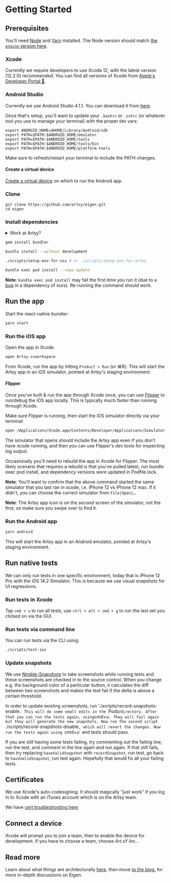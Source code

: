 # Getting Started

## Prerequisites

You'll need [Node](https://nodejs.org/en/) and [Yarn](https://yarnpkg.com/en/) installed. The Node version should match [the `engine` version here](https://github.com/artsy/eigen/blob/master/package.json).

### Xcode

Currently we require developers to use Xcode 12, with the latest version (12.2.0) recommended. You can find all versions of Xcode from [Apple's Developer Portal 🔐](http://developer.apple.com/download/more/).

### Android Studio

Currently we use Android Studio 4.1.1. You can download it from [here](https://developer.android.com/studio#downloads).

Once that's setup, you'll want to update your `.bashrc` or `.zshrc` (or whatever tool you use to manage your terminal) with the proper `ENV` vars:

```shell
export ANDROID_HOME=$HOME/Library/Android/sdk
export PATH=$PATH:$ANDROID_HOME/emulator
export PATH=$PATH:$ANDROID_HOME/tools
export PATH=$PATH:$ANDROID_HOME/tools/bin
export PATH=$PATH:$ANDROID_HOME/platform-tools
```

Make sure to refresh/restart your terminal to include the PATH changes.

#### Create a virtual device

[Create a virtual device](https://developer.android.com/studio/run/managing-avds) on which to run the Android app.

### Clone

```
git clone https://github.com/artsy/eigen.git
cd eigen
```

### Install dependencies

<details><summary>Work at Artsy?</summary>

1. Instead of `./scripts/setup-env-for-oss` below, run `./scripts/setup-env-for-artsy`. You will need [awscli](https://formulae.brew.sh/formula/awscli) to get our ENV vars.

2. The file `Artsy/App/EchoNew.json`, which is used to toggle features, is not checked in (a sample file is included for OSS contributors). When you run `pod install`, the latest `EchoNew.json` file will be downloaded for you.
</details>

```sh
gem install bundler

bundle install --without development

./scripts/setup-env-for-oss # or ./scripts/setup-env-for-artsy

bundle exec pod install --repo-update
```

**Note**: `bundle exec pod install` may fail the first time you run it (due to a [bug](https://github.com/orta/cocoapods-keys/issues/127) in a dependency of ours). Re-running the command should work.

## Run the app

Start the react-native bundler:

```sh
yarn start
```

### Run the iOS app

Open the app in Xcode:

```sh
open Artsy.xcworkspace
```

From Xcode, run the app by hitting `Product > Run` (or ⌘R). This will start the Artsy app in an iOS simulator, pointed at Artsy's staging environment.

#### Flipper

Once you've built & run the app through Xcode once, you can use [Flipper](https://fbflipper.com/) to run/debug the iOS app locally. This is typically much faster than running through Xcode.

Make sure Flipper is running, then start the iOS simulator directly via your terminal:

```sh
open /Applications/Xcode.app/Contents/Developer/Applications/Simulator.app
```

The simulator that opens should include the Artsy app even if you don’t have xcode running, and then you can use Flipper's dev tools for inspecting log output.

Occasionally you'll need to rebuild the app in Xcode for Flipper. The most likely scenario that requires a rebuild is that you’ve pulled latest, run bundle exec pod install, and dependency versions were updated in Podfile.lock.

**Note**: You'll want to confirm that the above command started the same simulator that you last ran in xcode, i.e. iPhone 12 vs iPhone 12 max. If it didn't, you can choose the correct simulator from `File|Open|…`

**Note**: The Artsy app icon is on the _second_ screen of the simulator, not the first, so make sure you swipe over to find it.

### Run the Android app

```sh
yarn android
```

This will start the Artsy app in an Android emulator, pointed at Artsy's staging environment.

## Run native tests

We can only run tests in one specific environment, today that is iPhone 12 Pro with the iOS 14.2 Simulator. This is because we use visual snapshots for UI regressions.

### Run tests in Xcode

Tap `cmd + u` to run all tests, use `ctrl + alt + cmd + g` to run the last set you clicked on via the GUI.

### Run tests via command line

You can run tests via the CLI using:

```sh
./scripts/test-ios
```

### Update snapshots

We use [Nimble-Snapshots](https://github.com/ashfurrow/Nimble-Snapshots) to take screenshots while running tests and
these screenshots are checked in to the source control. When you change e.g. the background color of a particular
button, it calculates the diff between two screenshots and makes the test fail if the delta is above a certain
threshold.

In order to update existing screenshots, run './scripts/record-snapshots-enable`. This will do some small edits in the `Pods/`directory. After that you can run the tests again, using`cmd+u`. They will fail again but they will generate the new snapshots. Now run the second script `./scripts/record-snapshots-disable`, which will revert the changes. Now run the tests again using `cmd+u` and tests should pass.

If you are still having some tests failing, try commenting out the failing line, run the test, and comment in the line again and run again. If that still fails, then try replacing `haveValidSnapshot` with `recordSnapshot`, run test, go back to `haveValidSnapshot`, run test again. Hopefully that would fix all your failing tests.

## Certificates

We use Xcode's auto-codesigning. It should magically "just work" if you log in to Xcode with an iTunes account
which is on the Artsy team.

We have [cert troubleshooting here](https://github.com/artsy/eigen/blob/master/docs/certs.md)

## Connect a device

Xcode will prompt you to join a team, then to enable the device for development. If you have to choose a team, choose _Art.sY Inc._.

## Read more

Learn about what things are architecturally [here](https://github.com/artsy/eigen/blob/master/docs/overview.md), then move [to the blog.](http://artsy.github.io/blog/categories/eigen/) for more in-depth discussions on Eigen.

